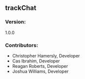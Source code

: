 ## trackChat

### Version:
1.0.0

### Contributors:
* Christopher Hamersly, Developer
* Cas Ibrahim, Developer
* Reagan Roberts, Developer
* Joshua Williams, Developer
